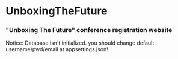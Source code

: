 # UnboxingTheFuture
### "Unboxing The Future" conference registration website

Notice: Database isn't initialized. you should change default username/pwd/email at appsettings.json!
